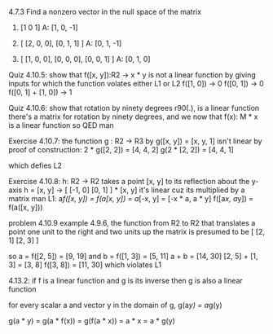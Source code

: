 4.7.3
Find a nonzero vector in the null space of the matrix
1. [1 0 1]
A: [1, 0, -1]

2. [
  [2, 0, 0],
  [0, 1, 1]
]
A: [0, 1, -1]

3. [
  [1, 0, 0],
  [0, 0, 0],
  [0, 0, 1]
]
A: [0, 1, 0]

Quiz 4.10.5:
show that f([x, y]):R2 -> x * y is not a linear function by giving inputs for which the function volates either L1 or L2
f([1, 0]) -> 0
f([0, 1]) -> 0
f([0, 1] + [1, 0]) -> 1

Quiz 4.10.6:
show that rotation by ninety degrees r90(.), is a linear function
there's a matrix for rotation by ninety degrees, and we now that
f(x): M * x is a linear function so QED man

Exercise 4.10.7:
the function g : R2 -> R3 by g([x, y]) = [x, y, 1] isn't linear by proof of construction:
2 * g([2, 2]) = [4, 4, 2]
g(2 * [2, 2]) = [4, 4, 1]

which defies L2

Exercise 4.10.8:
h: R2 -> R2 takes a point [x, y] to its reflection about the y-axis
h = [x, y] -> [
  [-1, 0]
  [0, 1]
] * [x, y]
it's linear cuz its multiplied by a matrix man
L1: a*f([x, y]) = f(a[x, y])
= a*[-x, y]
= [-x * a, a * y]
f([a*x, a*y])
= f(a([x, y]))

problem 4.10.9
example 4.9.6, the function from R2 to R2 that translates a point one unit to the right and two units up
the matrix is presumed to be [
  [2, 1]
  [2, 3]
]

so a = f([2, 5]) = [9, 19]
and b = f([1, 3]) = [5, 11]
a + b = [14, 30]
[2, 5] + [1, 3] = [3, 8]
f([3, 8]) = [11, 30]
which violates L1

4.13.2:
if f is a linear function and g is its inverse then g is also a linear function

for every scalar a and vector y in the domain of g, g(a*y) = a*g(y)

g(a * y)  = g(a * f(x))
          = g(f(a * x))
          = a * x
          = a * g(y)
